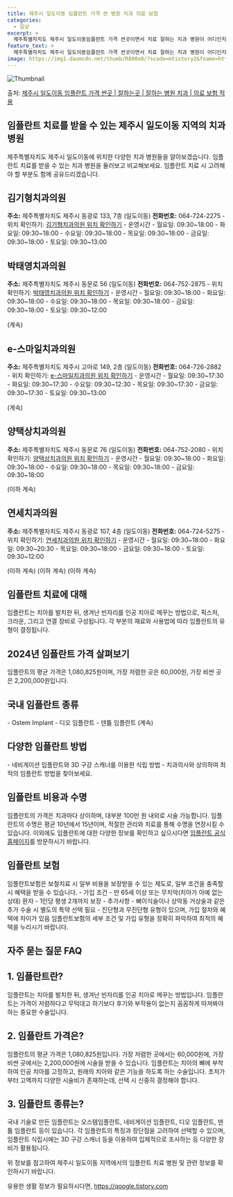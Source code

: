 ```yaml
---
title: 제주시 일도이동 임플란트 가격 싼 병원 치과 의료 보험
categories:
  - 일상
excerpt: >
  제주특별자치도 제주시 일도이동임플란트 가격 싼곳이면서 치료 잘하는 치과 병원이 어디인지 알아보도록 하겠습니다. 제주특별자치도 제주시 일도이동에 위치한 김기형치과의원 박태영치과의원 부기은치과의원 e-스마일치과의원 양택상치과의원 연세치과의원 열린치과의원 이아름다운치과의원 지예치과의원 행복한치과의원 현용휴.채승원치과의원 율치과의원 순서대로 안내 드리며, 임플란트 치료시 신경써야 할 부분 또한 같이 공유 드리겠습니다.2024년 임플란트 가격 살펴보기 👈 클릭임플란트 평균 가격김기형치과의원표 내에 있는 전화 번호를 클릭 하시면 김기형치과의원로 바로 전화 연결 됩니다.분류주소전화번호치과의원제주특별자치도 제주시 동광로 133, 7층 (일도이동)📞064-724-2275로 전화하기김기형치과의원 위치..
feature_text: >
  제주특별자치도 제주시 일도이동임플란트 가격 싼곳이면서 치료 잘하는 치과 병원이 어디인지 알아보도록 하겠습니다. 제주특별자치도 제주시 일도이동에 위치한 김기형치과의원 박태영치과의원 부기은치과의원 e-스마일치과의원 양택상치과의원 연세치과의원 열린치과의원 이아름다운치과의원 지예치과의원 행복한치과의원 현용휴.채승원치과의원 율치과의원 순서대로 안내 드리며, 임플란트 치료시 신경써야 할 부분 또한 같이 공유 드리겠습니다.2024년 임플란트 가격 살펴보기 👈 클릭임플란트 평균 가격김기형치과의원표 내에 있는 전화 번호를 클릭 하시면 김기형치과의원로 바로 전화 연결 됩니다.분류주소전화번호치과의원제주특별자치도 제주시 동광로 133, 7층 (일도이동)📞064-724-2275로 전화하기김기형치과의원 위치..
image: https://img1.daumcdn.net/thumb/R800x0/?scode=mtistory2&fname=https%3A%2F%2Fblog.kakaocdn.net%2Fdn%2FblA4rh%2FbtsGZn09pG3%2FDl8yKAtQcHKTTOCJ20wJCK%2Fimg.webp
---
```


![Thumbnail](https://img1.daumcdn.net/thumb/R800x0/?scode=mtistory2&fname=https%3A%2F%2Fblog.kakaocdn.net%2Fdn%2FblA4rh%2FbtsGZn09pG3%2FDl8yKAtQcHKTTOCJ20wJCK%2Fimg.webp)

<p>출처: <a href="https://qoogle.tistory.com/7094" rel="dofollow">제주시 일도이동 임플란트 가격 싼곳 | 잘하는곳 | 잘하는 병원 치과 | 의료 보험 적용</a> </p>

## 임플란트 치료를 받을 수 있는 제주시 일도이동 지역의 치과 병원



제주특별자치도 제주시 일도이동에 위치한 다양한 치과 병원들을 알아보겠습니다. 임플란트 치료를 받을 수 있는 치과 병원을 둘러보고
비교해보세요. 임플란트 치료 시 고려해야 할 부분도 함께 공유드리겠습니다.



## 김기형치과의원

**주소:** 제주특별자치도 제주시 동광로 133, 7층 (일도이동) **전화번호:** 064-724-2275 \- 위치 확인하기:
[김기형치과의원 위치
확인하기](https://map.naver.com/v5/search/제주특별자치도+제주시+동광로+133,+7층+(일도이동)+김기형치과의원)
\- 운영시간 \- 월요일: 09:30~18:00 \- 화요일: 09:30~18:00 \- 수요일: 09:30~18:00 \- 목요일:
09:30~18:00 \- 금요일: 09:30~18:00 \- 토요일: 09:30~13:00



## 박태영치과의원

**주소:** 제주특별자치도 제주시 동문로 56 (일도이동) **전화번호:** 064-752-2875 \- 위치 확인하기: [박태영치과의원
위치 확인하기](https://map.naver.com/v5/search/제주특별자치도+제주시+동문로+56+(일도이동)+박태영치과의원) \-
운영시간 \- 월요일: 09:30~18:00 \- 화요일: 09:30~18:00 \- 수요일: 09:30~18:00 \- 목요일:
09:30~18:00 \- 금요일: 09:30~18:00 \- 토요일: 09:30~12:00



(계속)

## e-스마일치과의원

**주소:** 제주특별자치도 제주시 고마로 149, 2층 (일도이동) **전화번호:** 064-726-2882 \- 위치 확인하기:
[e-스마일치과의원 위치
확인하기](https://map.naver.com/v5/search/제주특별자치도+제주시+고마로+149,+2층+(일도이동)++e-스마일치과의원)
\- 운영시간 \- 월요일: 09:30~17:30 \- 화요일: 09:30~17:30 \- 수요일: 09:30~12:30 \- 목요일:
09:30~17:30 \- 금요일: 09:30~17:30 \- 토요일: 09:30~13:00



(계속)

## 양택상치과의원

**주소:** 제주특별자치도 제주시 동문로 76 (일도이동) **전화번호:** 064-752-2080 \- 위치 확인하기: [양택상치과의원
위치 확인하기](https://map.naver.com/v5/search/제주특별자치도+제주시+동문로+76+(일도이동)+양택상치과의원) \-
운영시간 \- 월요일: 09:30~18:00 \- 화요일: 09:30~18:00 \- 수요일: 09:30~18:00 \- 목요일:
09:30~18:00 \- 금요일: 09:30~18:00



(이하 계속)

## 연세치과의원

**주소:** 제주특별자치도 제주시 동광로 107, 4층 (일도이동) **전화번호:** 064-724-5275 \- 위치 확인하기:
[연세치과의원 위치
확인하기](https://map.naver.com/v5/search/제주특별자치도+제주시+동광로+107,+4층+(일도이동)+연세치과의원)
\- 운영시간 \- 월요일: 09:30~18:00 \- 화요일: 09:30~20:30 \- 목요일: 09:30~18:00 \- 금요일:
09:30~18:00 \- 토요일: 09:30~12:00



(이하 계속) (이하 계속) (이하 계속)

## 임플란트 치료에 대해

임플란트는 치아를 발치한 뒤, 생겨난 빈자리를 인공 치아로 메꾸는 방법으로, 픽스처, 크라운, 그리고 연결 장비로 구성됩니다. 각 부분의
재료와 사용법에 따라 임플란트의 유형이 결정됩니다.

## 2024년 임플란트 가격 살펴보기

임플란트의 평균 가격은 1,080,825원이며, 가장 저렴한 곳은 60,000원, 가장 비싼 곳은 2,200,000원입니다.

## 국내 임플란트 종류

\- Ostem Implant \- 디오 임플란트 \- 덴튬 임플란트 (계속)

## 다양한 임플란트 방법

\- 네비게이션 임플란트와 3D 구강 스캐너를 이용한 식립 방법 \- 치과의사와 상의하여 최적의 임플란트 방법을 찾아보세요.

## 임플란트 비용과 수명

임플란트의 가격은 치과마다 상이하며, 대부분 100만 원 내외로 시술 가능합니다. 임플란트의 수명은 평균 10년에서 15년이며, 적절한
관리와 치료를 통해 수명을 연장시킬 수 있습니다. 이외에도 임플란트에 대한 다양한 정보를 확인하고 싶으시다면 [임플란트 공식
홈페이지](https://www.implant.co.kr/)를 방문하시기 바랍니다.



## 임플란트 보험



임플란트보험은 보철치료 시 일부 비용을 보장받을 수 있는 제도로, 일부 조건을 충족할 시 혜택을 받을 수 있습니다. \- 가입 조건 \- 만
65세 이상 또는 무치악(치아가 아예 없는 상태) 환자 \- 1인당 평생 2개까지 보장 \- 추가사항 \- 뼈이식술이나 상악동 거상술과 같은
추가 수술 시 별도의 특약 선택 필요 \- 진단형과 무진단형 유형이 있으며, 가입 절차와 혜택에 차이가 있음 임플란트보험의 세부 조건 및
가입 유형을 정확히 파악하여 최적의 혜택을 누리시기 바랍니다.



## 자주 묻는 질문 FAQ



## 1\. 임플란트란?

임플란트는 치아를 발치한 뒤, 생겨난 빈자리를 인공 치아로 메꾸는 방법입니다. 임플란트는 가격이 저렴하다고 무턱대고 하기보다 후기와 부작용이
없는지 꼼꼼하게 따져봐야 하는 중요한 수술입니다.

## 2\. 임플란트 가격은?

임플란트의 평균 가격은 1,080,825원입니다. 가장 저렴한 곳에서는 60,000원에, 가장 비싼 곳에서는 2,200,000원에 시술을
받을 수 있습니다. 임플란트는 치아의 뼈에 부착하여 인공 치아를 고정하고, 원래의 치아와 같은 기능을 하도록 하는 수술입니다. 초저가부터
고액까지 다양한 시술비가 존재하는데, 선택 시 신중히 결정해야 합니다.

## 3\. 임플란트 종류는?

국내 기술로 만든 임플란트는 오스템임플란트, 네비게이션 임플란트, 디오 임플란트, 덴튬 임플란트 등이 있습니다. 각 임플란트의 특징과
장단점을 고려하여 선택할 수 있으며, 임플란트 식립시에는 3D 구강 스캐너 등을 이용하여 입체적으로 조사하는 등 다양한 장비가 활용됩니다.



위 정보를 참고하여 제주시 일도이동 지역에서의 임플란트 치료 병원 및 관련 정보를 확인하시기 바랍니다.

 

유용한 생활 정보가 필요하시다면, <a href="https://qoogle.tistory.com" rel="dofollow">https://qoogle.tistory.com</a>


